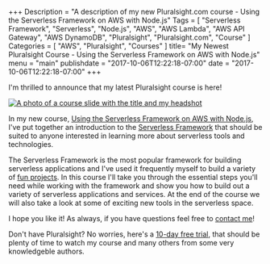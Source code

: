 +++
Description = "A description of my new Pluralsight.com course - Using the Serverless Framework on AWS with Node.js"
Tags = [
  "Serverless Framework",
  "Serverless",
  "Node.js",
  "AWS",
  "AWS Lambda",
  "AWS API Gateway",
  "AWS DynamoDB",
  "Pluralsight",
  "Pluralsight.com",
  "Course"
]
Categories = [
  "AWS",
  "Pluralsight",
  "Courses"
]
title= "My Newest Pluralsight Course - Using the Serverless Framework on AWS with Node.js"
menu = "main"
publishdate = "2017-10-06T12:22:18-07:00"
date = "2017-10-06T12:22:18-07:00"
+++

I'm thrilled to announce that my latest Pluralsight course is here! 

[![A photo of a course slide with the title and my headshot](/images/serverless_framework_pluralsight_course/serverless-framework.png)](https://www.fernandomc.com/posts/serverless-framework-pluralsight-course/)

In my new course, [Using the Serverless Framework on AWS with Node.js](https://app.pluralsight.com/library/courses/aws-nodejs-serverless-framework-using/table-of-contents), I've put together an introduction to the [Serverless Framework](https://www.serverless.com) that should be suited to anyone interested in learning more about serverless tools and technologies.

<!--more-->

The Serverless Framework is the most popular framework for building serverless applications and I've used it frequently myself to build a variety of [fun projects](https://www.serverlessfoo.com). In this course I'll take you through the essential steps you'll need while working with the framework and show you how to build out a variety of serverless applications and services. At the end of the course we will also take a look at some of exciting new tools in the serverless space.

I hope you like it! As always, if you have questions feel free to [contact me](https://www.fernandomc.com/contact)!

Don't have Pluralsight? No worries, here's a [10-day free trial](http://shareasale.com/r.cfm?b=620905&u=1575713&m=53701&urllink=&afftrack=), that should be plenty of time to watch my course and many others from some very knowledgeble authors.